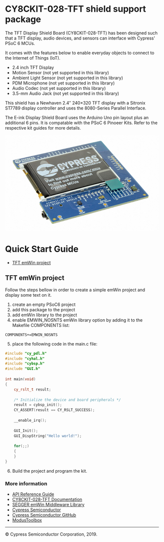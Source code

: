 # CY8CKIT-028-TFT shield support package

The TFT Display Shield Board (CY8CKIT-028-TFT) has been designed such that a TFT display, audio devices, and sensors can interface with Cypress' PSoC 6 MCUs.

It comes with the features below to enable everyday objects to connect to the Internet of Things (IoT).

* 2.4 inch TFT Display
* Motion Sensor (not yet supported in this library)
* Ambient Light Sensor (not yet supported in this library)
* PDM Microphone (not yet supported in this library)
* Audio Codec (not yet supported in this library)
* 3.5-mm Audio Jack (not yet supported in this library)

This shield has a Newhaven 2.4″ 240×320 TFT display with a Sitronix ST7789 display controller and uses the 8080-Series Parallel Interface.

The E-ink Display Shield Board uses the Arduino Uno pin layout plus an additional 6 pins. It is compatable with the PSoC 6 Pinoeer Kits. Refer to the respective kit guides for more details.

![](docs/html/board.png)

# Quick Start Guide

* [TFT emWin project](#tft-emwin-project)

## TFT emWin project
Follow the steps bellow in order to create a simple emWin project and display some text on it.
1. create an empty PSoC6 project
2. add this package to the project
3. add emWin library to the project
4. enable EMWIN_NOSNTS emWin library option by adding it to the Makefile COMPONENTS list:
```
COMPONENTS+=EMWIN_NOSNTS
```
5. place the following code in the main.c file:
```cpp
#include "cy_pdl.h"
#include "cyhal.h"
#include "cybsp.h"
#include "GUI.h"

int main(void)
{
    cy_rslt_t result;

    /* Initialize the device and board peripherals */
    result = cybsp_init();
    CY_ASSERT(result == CY_RSLT_SUCCESS);

    __enable_irq();

    GUI_Init();
    GUI_DispString("Hello world!");

    for(;;)
    {
    }
}
```
6. Build the project and program the kit.

### More information

* [API Reference Guide](https://cypresssemiconductorco.github.io/CY8CKIT-028-TFT/html/index.html)
* [CY8CKIT-028-TFT Documentation](https://www.cypress.com/documentation/development-kitsboards/tft-display-shield-board-cy8ckit-028-tft)
* [SEGGER emWin Middleware Library](https://github.com/cypresssemiconductorco/emwin)
* [Cypress Semiconductor](http://www.cypress.com)
* [Cypress Semiconductor GitHub](https://github.com/cypresssemiconductorco)
* [ModusToolbox](https://www.cypress.com/products/modustoolbox-software-environment)

---
© Cypress Semiconductor Corporation, 2019.
